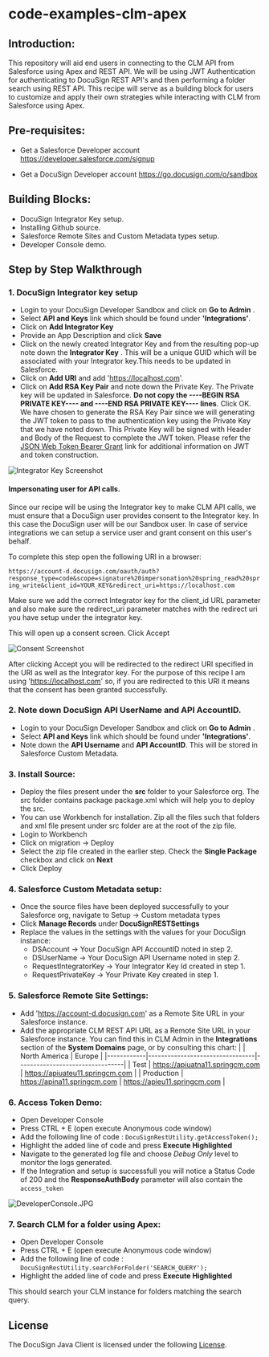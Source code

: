 # code-examples-clm-apex

## Introduction:
This repository will aid end users in connecting to the CLM API from Salesforce using Apex and REST API.
We will be using JWT Authentication for authenticating to DocuSign REST API's and then performing a folder search using REST API. This recipe will serve as a building block for users to customize and apply their own strategies while interacting with CLM from Salesforce using Apex.

## Pre-requisites:
- Get a Salesforce Developer account
https://developer.salesforce.com/signup

- Get a DocuSign Developer account
https://go.docusign.com/o/sandbox

##  Building Blocks:
- DocuSign Integrator Key setup.
- Installing Github source.
- Salesforce Remote Sites and Custom Metadata types setup.
- Developer Console demo.

## Step by Step Walkthrough
  
  ### 1. DocuSign Integrator key setup 
  - Login to your DocuSign Developer Sandbox and click on **Go to Admin** . 
  - Select **API and Keys** link which should be found under **'Integrations'**. 
  - Click on **Add Integrator Key**
  - Provide an App Description and click **Save**
  - Click on the newly created Integrator Key and from the resulting pop-up note down the **Integrator Key** . This will be a unique GUID which will be associated with your Integrator key.This needs to be updated in Salesforce.
  - Click on **Add URI** and add 'https://localhost.com'.
  - Click on **Add RSA Key Pair** and note down the Private Key. 
  The Private key will be updated in Salesforce. **Do not copy the ----BEGIN RSA PRIVATE KEY---- and ----END RSA PRIVATE KEY---- lines**. 
  Click OK. 
  We have chosen to generate the RSA Key Pair since we will generating the JWT token to pass to the authentication key using the Private Key that we have noted down. This Private Key will be signed with Header and Body of the Request to complete the JWT token. Please refer the [JSON Web Token Bearer Grant](https://developers.docusign.com/esign-rest-api/guides/authentication/oauth2-jsonwebtoken) link for additional information on JWT and token construction.
  
  
 ![Integrator Key Screenshot](/images/IntegratorKey.JPG) 
 
 #### Impersonating user for API calls.
 Since our recipe will be using the Integrator key to make CLM API calls, we must ensure that a DocuSign user provides consent to the Integrator key. In this case the DocuSign user will be our Sandbox user. In case of service integrations we can setup a service user and grant consent on this user's behalf.
 
 To complete this step open the following URI in a browser:
 
 `https://account-d.docusign.com/oauth/auth?
  response_type=code&scope=signature%20impersonation%20spring_read%20spring_write&client_id=YOUR_KEY&redirect_uri=https://localhost.com`
 
 Make sure we add the correct Integrator key for the client_id URL parameter and also make sure the redirect_uri parameter matches with the redirect uri you have setup under the integrator key.
 
 This will open up a consent screen. Click Accept
 
 ![Consent Screenshot](/images/Consent.JPG) 
 
 After clicking Accept you will be redirected to the redirect URI specified in the URI as well as the Integrator key. For the purpose of this recipe I am using 'https://localhost.com' so, if you are redirected to this URI it means that the consent has been granted successfully.
 
  ### 2. Note down DocuSign API UserName and API AccountID.
  - Login to your DocuSign Developer Sandbox and click on **Go to Admin** . 
  - Select **API and Keys** link which should be found under **'Integrations'**. 
  - Note down the **API Username** and **API AccountID**. This will be stored in Salesforce Custom Metadata.  

### 3. Install Source:
- Deploy the files present under the **src** folder to your Salesforce org. The src folder contains package package.xml which will help you to deploy the src.
- You can use Workbench for installation. Zip all the files such that folders and xml file present under src folder are at the root of the zip file.
- Login to Workbench
- Click on migration -> Deploy
- Select the zip file created in the earlier step. Check the **Single Package** checkbox and click on **Next**
- Click Deploy



### 4. Salesforce Custom Metadata setup:
- Once the source files have been deployed successfully to your Salesforce org, navigate to Setup -> Custom metadata types
- Click **Manage Records** under **DocuSignRESTSettings**
- Replace the values in the settings with the values for your DocuSign instance:
   - DSAccount  -> Your DocuSign API AccountID noted in step 2.
   - DSUserName -> Your DocuSign API Username noted in step 2.
   - RequestIntegratorKey -> Your Integrator Key Id created in step 1.
   - RequestPrivateKey -> Your Private Key created in step 1.
   
### 5. Salesforce Remote Site Settings: 
- Add 'https://account-d.docusign.com' as a Remote Site URL in your Salesforce instance. 
- Add the appropriate CLM REST API URL as a Remote Site URL in your Salesforce instance. You can find this in CLM Admin in the **Integrations** section of the **System Domains** page, or by consulting this chart: 
|            | North America                   | Europe                          |
|------------|---------------------------------|---------------------------------|
| Test       | https://apiuatna11.springcm.com | https://apiuateu11.springcm.com |
| Production | https://apina11.springcm.com    | https://apieu11.springcm.com    |


### 6. Access Token Demo: 
- Open Developer Console
- Press CTRL + E (open execute Anonymous code window)
- Add the following line of code :
  `DocuSignRestUtility.getAccessToken();`
- Highlight the added line of code and press **Execute Highlighted**  
- Navigate to the generated log file and choose *Debug Only* level to monitor the logs generated.
- If the Integration and setup is successfull you will notice a Status Code of 200 and the **ResponseAuthBody** parameter will also contain the `access_token`

![DeveloperConsole.JPG](/images/DeveloperConsole.JPG) 

### 7. Search CLM for a folder using Apex:
- Open Developer Console
- Press CTRL + E (open execute Anonymous code window)
- Add the following line of code :
  `DocuSignRestUtility.searchForFolder('SEARCH_QUERY');`
- Highlight the added line of code and press **Execute Highlighted**    

This should search your CLM instance for folders matching the search query.

## License

The DocuSign Java Client is licensed under the following [License](LICENSE).
